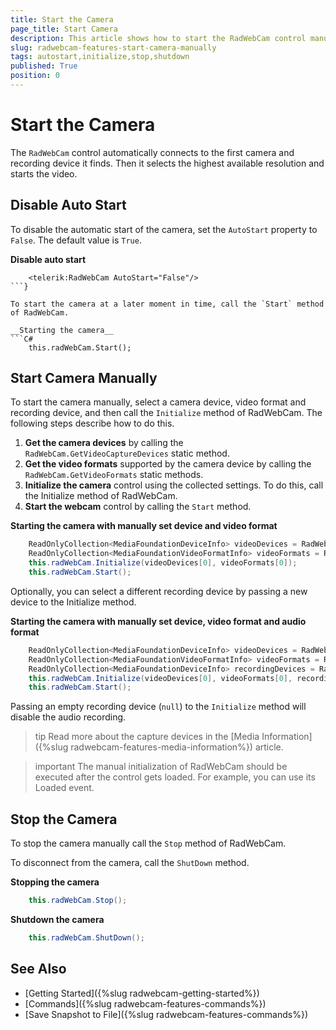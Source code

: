 ```yaml
---
title: Start the Camera
page_title: Start Camera
description: This article shows how to start the RadWebCam control manually by selecting a camera, video format and recording device.
slug: radwebcam-features-start-camera-manually
tags: autostart,initialize,stop,shutdown
published: True
position: 0
---
```


# Start the Camera

The `RadWebCam` control automatically connects to the first camera and recording device it finds. Then it selects the highest available resolution and starts the video.

## Disable Auto Start

To disable the automatic start of the camera, set the `AutoStart` property to `False`. The default value is `True`.

__Disable auto start__
```XAML
	<telerik:RadWebCam AutoStart="False"/>
```}

To start the camera at a later moment in time, call the `Start` method of RadWebCam.

__Starting the camera__
```C#
	this.radWebCam.Start();
```

## Start Camera Manually

To start the camera manually, select a camera device, video format and recording device, and then call the `Initialize` method of RadWebCam. The following steps describe how to do this.

1. __Get the camera devices__ by calling the `RadWebCam.GetVideoCaptureDevices` static method.
2. __Get the video formats__ supported by the camera device by calling the `RadWebCam.GetVideoFormats` static methods.
3. __Initialize the camera__ control using the collected settings. To do this, call the Initialize method of RadWebCam.
4. __Start the webcam__ control by calling the `Start` method.

__Starting the camera with manually set device and video format__
```C#
	ReadOnlyCollection<MediaFoundationDeviceInfo> videoDevices = RadWebCam.GetVideoCaptureDevices();            
	ReadOnlyCollection<MediaFoundationVideoFormatInfo> videoFormats = RadWebCam.GetVideoFormats(videoDevices[0]);
	this.radWebCam.Initialize(videoDevices[0], videoFormats[0]);
	this.radWebCam.Start();
```

Optionally, you can select a different recording device by passing a new device to the Initialize method.

__Starting the camera with manually set device, video format and audio format__
```C#
	ReadOnlyCollection<MediaFoundationDeviceInfo> videoDevices = RadWebCam.GetVideoCaptureDevices();            
	ReadOnlyCollection<MediaFoundationVideoFormatInfo> videoFormats = RadWebCam.GetVideoFormats(videoDevices[0]);
	ReadOnlyCollection<MediaFoundationDeviceInfo> recordingDevices = RadWebCam.GetAudioCaptureDevices();
	this.radWebCam.Initialize(videoDevices[0], videoFormats[0], recordingDevices[0]);
	this.radWebCam.Start();
```

Passing an empty recording device (`null`) to the `Initialize` method will disable the audio recording.

>tip Read more about the capture devices in the [Media Information]({%slug radwebcam-features-media-information%}) article.

>important The manual initialization of RadWebCam should be executed after the control gets loaded. For example, you can use its Loaded event.

## Stop the Camera

To stop the camera manually call the `Stop` method of RadWebCam. 

To disconnect from the camera, call the `ShutDown` method.

__Stopping the camera__
```C#
	this.radWebCam.Stop();
```
	
__Shutdown the camera__
```C#
	this.radWebCam.ShutDown();
```

## See Also  
* [Getting Started]({%slug radwebcam-getting-started%})
* [Commands]({%slug radwebcam-features-commands%})
* [Save Snapshot to File]({%slug radwebcam-features-commands%})

